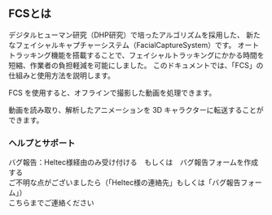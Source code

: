 ## FCSとは
デジタルヒューマン研究（DHP研究）で培ったアルゴリズムを採用した、
新たなフェイシャルキャプチャーシステム（FacialCaptureSystem）です。
オートトラッキング機能を搭載することで、フェイシャルトラッキングにかかる時間を短縮、作業者の負担軽減を可能にしました。
このドキュメントでは、「FCS」の仕組みと使用方法を説明します。

FCS を使用すると、オフラインで撮影した動画を処理できます。

動画を読み取り、解析したアニメーションを 3D キャラクターに転送することができます。



### ヘルプとサポート　
バグ報告：Heltec様経由のみ受け付ける　もしくは　バグ報告フォームを作成する  
ご不明な点がございましたら（「Heltec様の連絡先」もしくは「バグ報告フォーム」）  
こちらまでご連絡ください
